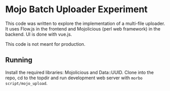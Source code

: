 # Mojo Batch Uploader Experiment

This code was written to explore the implementation of a multi-file uploader.
It uses Flow.js in the frontend and Mojolicious (perl web framework) in the backend.
UI is done with vue.js.

This code is not meant for production.

## Running
Install the required libraries: Mojolicious and Data::UUID.
Clone into the repo, cd to the topdir and run development
web server with `morbo script/mojo_upload`.
